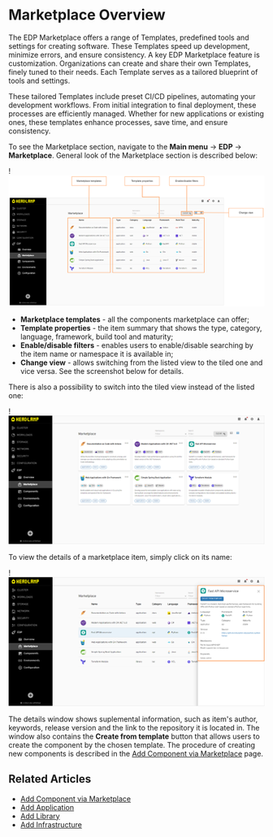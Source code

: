 # Marketplace Overview

The EDP Marketplace offers a range of Templates, predefined tools and settings for creating software. These Templates speed up development, minimize errors, and ensure consistency.
A key EDP Marketplace feature is customization. Organizations can create and share their own Templates, finely tuned to their needs. Each Template serves as a tailored blueprint of tools and settings.

These tailored Templates include preset CI/CD pipelines, automating your development workflows. From initial integration to final deployment, these processes are efficiently managed. Whether for new applications or existing ones, these templates enhance processes, save time, and ensure consistency.

To see the Marketplace section, navigate to the **Main menu** -> **EDP** -> **Marketplace**. General look of the Marketplace section is described below:

!![Marketplace section](../assets/headlamp-user-guide/marketplace-overview-listed.png "Marketplace section (listed view)")

* **Marketplace templates** - all the components marketplace can offer;
* **Template properties** - the item summary that shows the type, category, language, framework, build tool and maturity;
* **Enable/disable filters** - enables users to enable/disable searching by the item name or namespace it is available in;
* **Change view** - allows switching from the listed view to the tiled one and vice versa. See the screenshot below for details.

There is also a possibility to switch into the tiled view instead of the listed one:

!![Marketplace section](../assets/headlamp-user-guide/marketplace-overview-tiled.png "Marketplace section (tiled view)")

To view the details of a marketplace item, simply click on its name:

!![Item details](../assets/headlamp-user-guide/headlamp-marketplace-item-details.png "Item details")

The details window shows suplemental information, such as item's author, keywords, release version and the link to the repository it is located in. The window also contains the **Create from template** button that allows users to create the component by the chosen template. The procedure of creating new components is described in the [Add Component via Marketplace](add-marketplace.md) page.

## Related Articles

* [Add Component via Marketplace](add-marketplace.md)
* [Add Application](add-application.md)
* [Add Library](add-library.md)
* [Add Infrastructure](add-infrastructure.md)
